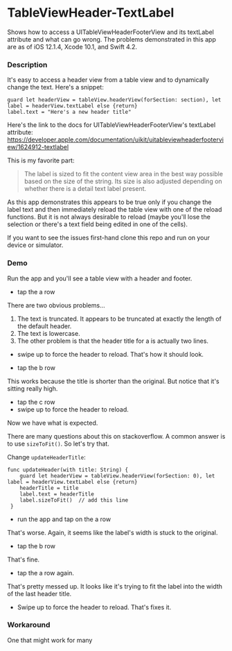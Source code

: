 # TableViewHeader-TextLabel
Shows how to access a UITableViewHeaderFooterView and its textLabel attribute and what can go wrong. The problems demonstrated in this app are as of iOS 12.1.4, Xcode 10.1, and Swift 4.2. 

### Description
It's easy to access a header view from a table view and to dynamically change the text. Here's a snippet: 

    guard let headerView = tableView.headerView(forSection: section), let label = headerView.textLabel else {return}
    label.text = "Here's a new header title"

Here's the link to the docs for UITableViewHeaderFooterView's textLabel attribute: https://developer.apple.com/documentation/uikit/uitableviewheaderfooterview/1624912-textlabel

This is my favorite part: 

> The label is sized to fit the content view area in the best way possible based on the size of the string. Its size is also adjusted depending on whether there is a detail text label present.

As this app demonstrates this appears to be true only if you change the label text and then immediately reload the table view with one of the reload functions. But it is not always desirable to reload (maybe you'll lose the selection or there's a text field being edited in one of the cells). 

If you want to see the issues first-hand clone this repo and run on your device or simulator. 

### Demo

Run the app and you'll see a table view with a header and footer. 

- tap the a row

There are two obvious problems...

1. The text is truncated. It appears to be truncated at exactly the length of the default header.
1. The text is lowercase.
1. The other problem is that the header title for a is actually two lines. 

- swipe up to force the header to reload. That's how it should look.

- tap the b row

This works because the title is shorter than the original. But notice that it's sitting really high. 

- tap the c row
- swipe up to force the header to reload. 

Now we have what is expected. 

There are many questions about this on stackoverflow. A common answer is to use `sizeToFit()`. So let's try that. 

Change `updateHeaderTitle`: 

    func updateHeader(with title: String) {
        guard let headerView = tableView.headerView(forSection: 0), let label = headerView.textLabel else {return}
        headerTitle = title
        label.text = headerTitle
        label.sizeToFit()  // add this line
     }

- run the app and tap on the a row

That's worse. Again, it seems like the label's width is stuck to the original. 

- tap the b row

That's fine.

- tap the a row again. 

That's pretty messed up. It looks like it's trying to fit the label into the width of the last header title. 

- Swipe up to force the header to reload. That's fixes it. 

### Workaround
One that might work for many
